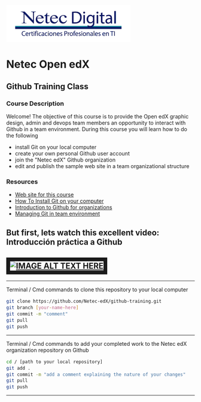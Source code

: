 ![alt text](https://raw.githubusercontent.com/Netec-edX/github-training/master/images/netec-logo.png "Netec Logo")

# Netec Open edX
## Github Training Class

### Course Description
Welcome! The objective of this course is to provide the Open edX graphic design, admin and devops team members an opportunity to interact with Github in a team environment. During this course you will learn how to do the following
* install Git on your local computer
* create your own personal Github user account
* join the "Netec edX" Github organization
* edit and publish the sample web site in a team organizational structure

### Resources
* [Web site for this course](https://netec-edx.github.io/github-training/ "Awesome Site!")
* [How To Install Git on your computer](https://www.atlassian.com/git/tutorials/install-git)
* [Introduction to Github for organizations](https://github.com/blog/674-introducing-organizations)
* [Managing Git in team environment](https://www.sitepoint.com/getting-started-git-team-environment/)


But first, lets watch this excellent video: Introducción práctica a Github
---
<a href="http://www.youtube.com/watch?feature=player_embedded&v=Hd0B_AWv_Y4
" target="_blank"><img src="http://img.youtube.com/vi/Hd0B_AWv_Y4/0.jpg" 
alt="IMAGE ALT TEXT HERE" width="240" height="180" border="10" /></a>
---

---
Terminal / Cmd commands to clone this repository to your local computer
```Bash
git clone https://github.com/Netec-edX/github-training.git
git branch [your-name-here]
git commit -m "comment"
git pull
git push
```
---
Terminal / Cmd commands to add your completed work to the Netec edX organization repository on Github
```Bash
cd / [path to your local repository]
git add .
git commit -m "add a comment explaining the nature of your changes"
git pull
git push
```
---

